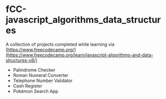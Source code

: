 # fCC-javascript_algorithms_data_structures
A collection of projects completed while learning via [https://www.freecodecamp.org/](https://www.freecodecamp.org/learn/javascript-algorithms-and-data-structures-v8/)

- Palindrome Checker
- Roman Numeral Converter
- Telephone Number Validator
- Cash Register
- Pokémon Search App
